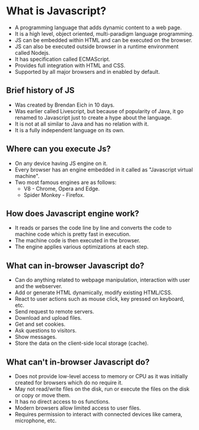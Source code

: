# What is Javascript?

- A programming language that adds dynamic content to a web page.
- It is a high level, object oriented, multi-paradigm language programming.
- JS can be embedded within HTML and can be executed on the browser.
- JS can also be executed outside browser in a runtime environment called Nodejs.
- It has specification called ECMAScript.
- Provides full integration with HTML and CSS.
- Supported by all major browsers and in enabled by default.

## Brief history of JS

- Was created by Brendan Eich in 10 days.
- Was earlier called Livescript, but because of popularity of Java, it go renamed to Javascript just to create a hype about the language.
- It is not at all similar to Java and has no relation with it.
- It is a fully independent language on its own.

## Where can you execute Js?

- On any device having JS engine on it.
- Every browser has an engine embedded in it called as "Javascript virtual machine".
- Two most famous engines are as follows:
  - V8 - Chrome, Opera and Edge.
  - Spider Monkey - Firefox.

## How does Javascript engine work?

- It reads or parses the code line by line and converts the code to machine code which is pretty fast in execution.
- The machine code is then executed in the browser.
- The engine applies various optimizations at each step.

## What can in-browser Javascript do?

- Can do anything related to webpage manipulation, interaction with user and the webserver.
- Add or generate HTML dynamically, modify existing HTML/CSS.
- React to user actions such as mouse click, key pressed on keyboard, etc.
- Send request to remote servers.
- Download and upload files.
- Get and set cookies.
- Ask questions to visitors.
- Show messages.
- Store the data on the client-side local storage (cache).

## What can't in-browser Javascript do?

- Does not provide low-level access to memory or CPU as it was initially created for browsers which do no require it.
- May not read/write files on the disk, run or execute the files on the disk or copy or move them.
- It has no direct access to os functions.
- Modern browsers allow limited access to user files.
- Requires permission to interact with connected devices like camera, microphone, etc.
